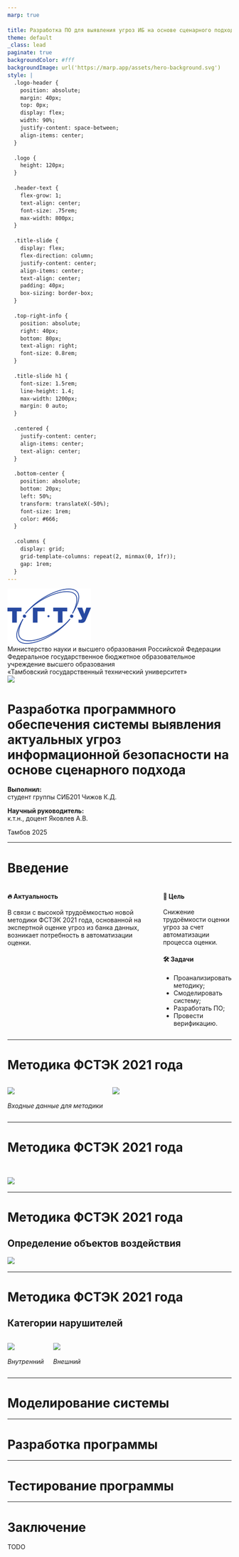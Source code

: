 ```yaml
---
marp: true

title: Разработка ПО для выявления угроз ИБ на основе сценарного подхода
theme: default
_class: lead
paginate: true
backgroundColor: #fff
backgroundImage: url('https://marp.app/assets/hero-background.svg')
style: |
  .logo-header {
    position: absolute;
    margin: 40px;
    top: 0px;
    display: flex;
    width: 90%;
    justify-content: space-between;
    align-items: center;
  }

  .logo {
    height: 120px;
  }

  .header-text {
    flex-grow: 1;
    text-align: center;
    font-size: .75rem;
    max-width: 800px;
  }

  .title-slide {
    display: flex;
    flex-direction: column;
    justify-content: center;
    align-items: center;
    text-align: center;
    padding: 40px;
    box-sizing: border-box;
  }

  .top-right-info {
    position: absolute;
    right: 40px;
    bottom: 80px;
    text-align: right;
    font-size: 0.8rem;
  }

  .title-slide h1 {
    font-size: 1.5rem;
    line-height: 1.4;
    max-width: 1200px;
    margin: 0 auto;
  }

  .centered {
    justify-content: center;
    align-items: center;
    text-align: center;
  }

  .bottom-center {
    position: absolute;
    bottom: 20px;
    left: 50%;
    transform: translateX(-50%);
    font-size: 1rem;
    color: #666;
  }

  .columns {
    display: grid;
    grid-template-columns: repeat(2, minmax(0, 1fr));
    gap: 1rem;
  }
---
```


<div class="title-slide">

  <div class="logo-header">
    <img src="assets/logo-tstu.svg" class="logo">
    <div class="header-text">
      <div>Министерство науки и высшего образования Российской Федерации</div>
      <div>Федеральное государственное бюджетное образовательное учреждение высшего образования</div>
      <div>«Тамбовский государственный технический университет»</div>
    </div>
    <img src="assets/logo-isizi.png" class="logo">
  </div>

  <h1>Разработка программного обеспечения системы выявления актуальных угроз информационной безопасности на основе сценарного подхода</h1>

  <div class="top-right-info">
    <p><strong>Выполнил:</strong><br/> студент группы СИБ201 Чижов К.Д.</p>
    <p><strong>Научный руководитель:</strong><br/> к.т.н., доцент Яковлев А.В.</p>
  </div>

  <div class="bottom-center">Тамбов 2025</div>
</div>

---

# Введение

<div class="columns">

<div>

#### 🔥 Актуальность

В связи с высокой трудоёмкостью новой методики ФСТЭК 2021 года, основанной на экспертной оценке угроз из банка данных, возникает потребность в автоматизации оценки.

</div>

<div>

#### 🎯 Цель

Снижение трудоёмкости оценки угроз за счет автоматизации процесса оценки.

#### 🛠️ Задачи

- Проанализировать методику;
- Смоделировать систему;
- Разработать ПО;
- Провести верификацию.

</div>

</div>

---

# Методика ФСТЭК 2021 года

<div class="columns centered">

<div>

![](assets/metodika-sources.png)

_Входные данные для методики_
</div>

<div>

![](assets/metodika-steps.png)

</div>

</div>

---

# Методика ФСТЭК 2021 года

<br/>

![](assets/negatives.png)

---

# Методика ФСТЭК 2021 года

## Определение объектов воздействия

<div class="centered">

![](assets/objects.png)

</div>

---

# Методика ФСТЭК 2021 года

## Категории нарушителей

<div class="columns centered">

<div>

![](assets/attacker-internal.png)

_Внутренний_

</div>

<div>

![](assets/attacker-external.png)

_Внешний_

</div>

</div>

---

# Моделирование системы

---

# Разработка программы

---

# Тестирование программы

---

# Заключение

TODO